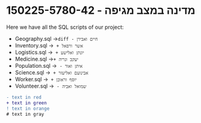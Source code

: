 # 150225-5780-42 - מדינה במצב מגיפה

Here we have all the SQL scripts of our project:

* Geography.sql           ->```diff - חיים ואבירן```
* Inventory.sql           ->``` + אשר ורפאל```
* Logistics.sql           ->``` + יונתן ואלישע```
* Medicine.sql            ->``` + יעקב ונריה ```
* Population.sql          ->``` - איתן ואור```
* Science.sql             ->``` + אבינועם ואליעזר```
* Worker.sql              ->``` + יוסף וראובן```
* Volunteer.sql           ->``` - שמואל ואביה```

```diff
- text in red
+ text in green
! text in orange
# text in gray
```
